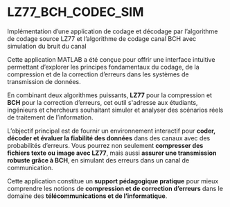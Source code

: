 # LZ77_BCH_CODEC_SIM
Implémentation d’une application de codage et décodage par l’algorithme de codage source LZ77 et l’algorithme de codage canal BCH avec simulation du bruit du canal

Cette application MATLAB a été conçue pour offrir une interface intuitive permettant d’explorer les principes fondamentaux du codage, de la compression et de la correction d’erreurs dans les systèmes de transmission de données. 

En combinant deux algorithmes puissants, **LZ77** pour la compression et **BCH** pour la correction d’erreurs, cet outil s'adresse aux étudiants, ingénieurs et chercheurs souhaitant simuler et analyser des scénarios réels de traitement de l’information.

L’objectif principal est de fournir un environnement interactif pour **coder, décoder et évaluer la fiabilité des données** dans des canaux avec des probabilités d’erreurs. Vous pourrez non seulement **compresser des fichiers texte ou image avec LZ77**, mais aussi **assurer une transmission robuste grâce à BCH**, en simulant des erreurs dans un canal de communication.

Cette application constitue un **support pédagogique pratique** pour mieux comprendre les notions de **compression et de correction d’erreurs** dans le domaine des **télécommunications et de l’informatique**.
